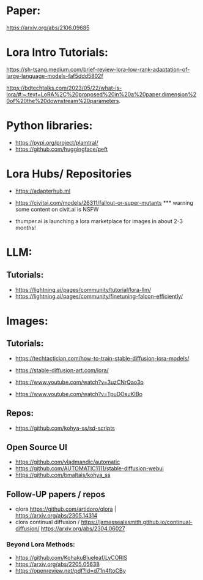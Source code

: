 # Paper:

https://arxiv.org/abs/2106.09685

# Lora Intro Tutorials:

https://sh-tsang.medium.com/brief-review-lora-low-rank-adaptation-of-large-language-models-faf5ddd5802f

https://bdtechtalks.com/2023/05/22/what-is-lora/#:~:text=LoRA%2C%20proposed%20in%20a%20paper,dimension%20of%20the%20downstream%20parameters.

# Python libraries:
* https://pypi.org/project/plamtral/
* https://github.com/huggingface/peft

# Lora Hubs/ Repositories 
* https://adapterhub.ml
* https://civitai.com/models/26311/fallout-or-super-mutants
*** warning some content on civit.ai is NSFW 

* thumper.ai is launching a lora marketplace for images in about 2-3 months!

# LLM:
 
## Tutorials:
*  https://lightning.ai/pages/community/tutorial/lora-llm/
* https://lightning.ai/pages/community/finetuning-falcon-efficiently/


# Images:
## Tutorials:
* https://techtactician.com/how-to-train-stable-diffusion-lora-models/
* https://stable-diffusion-art.com/lora/

* https://www.youtube.com/watch?v=3uzCNrQao3o
* https://www.youtube.com/watch?v=TpuDOsuKIBo

## Repos:
* https://github.com/kohya-ss/sd-scripts

## Open Source UI
* https://github.com/vladmandic/automatic
* https://github.com/AUTOMATIC1111/stable-diffusion-webui
* https://github.com/bmaltais/kohya_ss

## Follow-UP papers / repos
* qlora https://github.com/artidoro/qlora | https://arxiv.org/abs/2305.14314
* clora continual diffusion / https://jamessealesmith.github.io/continual-diffusion/ https://arxiv.org/abs/2304.06027

### Beyond Lora Methods:
* https://github.com/KohakuBlueleaf/LyCORIS
* https://arxiv.org/abs/2205.05638
* https://openreview.net/pdf?id=d71n4ftoCBy

